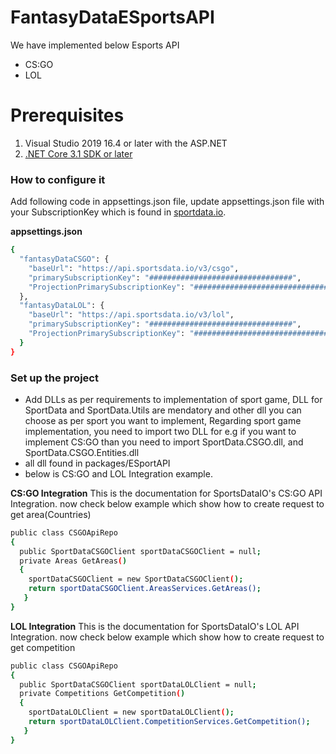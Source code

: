 # FantasyDataESportsAPI

We have implemented below Esports API
* CS:GO
* LOL

# Prerequisites
1. Visual Studio 2019 16.4 or later with the ASP.NET
2. [.NET Core 3.1 SDK or later](https://dotnet.microsoft.com/download/dotnet-core/3.1)

### How to configure it ###

Add following code in appsettings.json file, update appsettings.json file with your SubscriptionKey which is found in [sportdata.io](https://sportsdata.io/).

**appsettings.json**
```sh
{
  "fantasyDataCSGO": {
    "baseUrl": "https://api.sportsdata.io/v3/csgo",
    "primarySubscriptionKey": "################################",
    "ProjectionPrimarySubscriptionKey": "################################"
  },
  "fantasyDataLOL": {
    "baseUrl": "https://api.sportsdata.io/v3/lol",
    "primarySubscriptionKey": "################################",
    "ProjectionPrimarySubscriptionKey": "################################"
  }
}
```

### Set up the project
* Add DLLs as per requirements to implementation of sport game, DLL for SportData and SportData.Utils are mendatory and other dll you can choose as per sport you want to implement, Regarding sport game implementation, you need to import two DLL for e.g if you want to implement CS:GO than you need to import SportData.CSGO.dll, and SportData.CSGO.Entities.dll
* all dll found in packages/ESportAPI
* below is CS:GO and LOL Integration example.

**CS:GO Integration**
This is the documentation for SportsDataIO's CS:GO API Integration. 
now check below example which show how to create request to get area(Countries)
``` sh
public class CSGOApiRepo
{
  public SportDataCSGOClient sportDataCSGOClient = null;
  private Areas GetAreas()
  {
	sportDataCSGOClient = new SportDataCSGOClient();
	return sportDataCSGOClient.AreasServices.GetAreas();
   }
}
```

**LOL Integration**
This is the documentation for SportsDataIO's LOL API Integration. 
now check below example which show how to create request to get competition
``` sh
public class CSGOApiRepo
{
  public SportDataCSGOClient sportDataLOLClient = null;
  private Competitions GetCompetition()
  {
	sportDataLOLClient = new sportDataLOLClient();
	return sportDataLOLClient.CompetitionServices.GetCompetition();
   }
}
```

